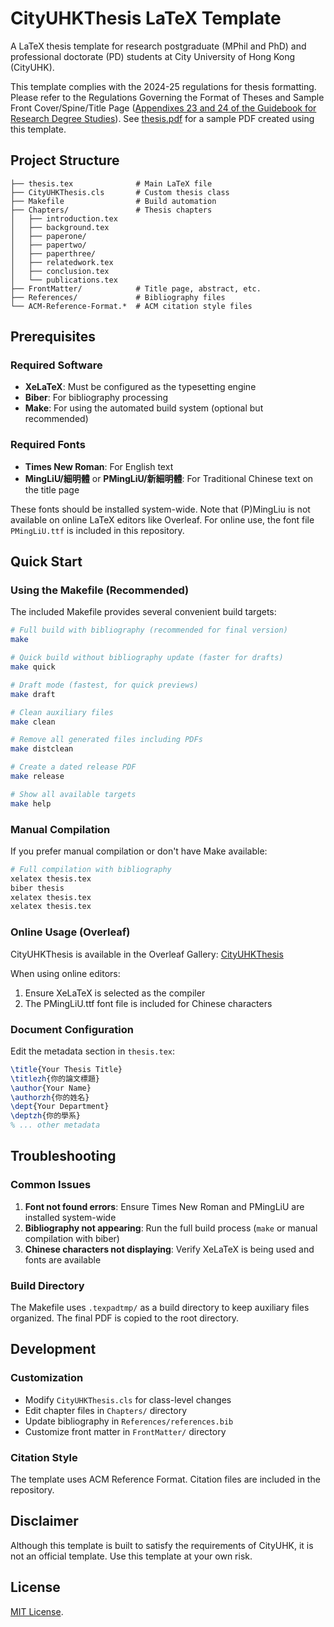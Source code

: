 # CityUHKThesis LaTeX Template

A LaTeX thesis template for research postgraduate (MPhil and PhD) and professional doctorate (PD) students at City University of Hong Kong (CityUHK).

This template complies with the 2024-25 regulations for thesis formatting. Please refer to the Regulations Governing the Format of Theses and Sample Front Cover/Spine/Title Page ([Appendixes 23 and 24 of the Guidebook for Research Degree Studies](sgs_guidebook.pdf)). See [thesis.pdf](thesis.pdf) for a sample PDF created using this template.

## Project Structure

```
├── thesis.tex              # Main LaTeX file
├── CityUHKThesis.cls       # Custom thesis class
├── Makefile                # Build automation
├── Chapters/               # Thesis chapters
│   ├── introduction.tex
│   ├── background.tex
│   ├── paperone/
│   ├── papertwo/
│   ├── paperthree/
│   ├── relatedwork.tex
│   ├── conclusion.tex
│   └── publications.tex
├── FrontMatter/            # Title page, abstract, etc.
├── References/             # Bibliography files
└── ACM-Reference-Format.*  # ACM citation style files
```

## Prerequisites

### Required Software
- **XeLaTeX**: Must be configured as the typesetting engine
- **Biber**: For bibliography processing
- **Make**: For using the automated build system (optional but recommended)

### Required Fonts
- **Times New Roman**: For English text
- **MingLiU/細明體** or **PMingLiU/新細明體**: For Traditional Chinese text on the title page

These fonts should be installed system-wide. Note that (P)MingLiu is not available on online LaTeX editors like Overleaf. For online use, the font file `PMingLiU.ttf` is included in this repository.

## Quick Start

### Using the Makefile (Recommended)

The included Makefile provides several convenient build targets:

```bash
# Full build with bibliography (recommended for final version)
make

# Quick build without bibliography update (faster for drafts)
make quick

# Draft mode (fastest, for quick previews)
make draft

# Clean auxiliary files
make clean

# Remove all generated files including PDFs
make distclean

# Create a dated release PDF
make release

# Show all available targets
make help
```

### Manual Compilation

If you prefer manual compilation or don't have Make available:

```bash
# Full compilation with bibliography
xelatex thesis.tex
biber thesis
xelatex thesis.tex
xelatex thesis.tex
```

### Online Usage (Overleaf)

CityUHKThesis is available in the Overleaf Gallery: [CityUHKThesis](https://www.overleaf.com/gallery/tagged/cityuhk)

When using online editors:
1. Ensure XeLaTeX is selected as the compiler
2. The PMingLiU.ttf font file is included for Chinese characters

### Document Configuration

Edit the metadata section in `thesis.tex`:

```latex
\title{Your Thesis Title}
\titlezh{你的論文標題}
\author{Your Name}
\authorzh{你的姓名}
\dept{Your Department}
\deptzh{你的學系}
% ... other metadata
```

## Troubleshooting

### Common Issues

1. **Font not found errors**: Ensure Times New Roman and PMingLiU are installed system-wide
2. **Bibliography not appearing**: Run the full build process (`make` or manual compilation with biber)
3. **Chinese characters not displaying**: Verify XeLaTeX is being used and fonts are available

### Build Directory

The Makefile uses `.texpadtmp/` as a build directory to keep auxiliary files organized. The final PDF is copied to the root directory.

## Development

### Customization
- Modify `CityUHKThesis.cls` for class-level changes
- Edit chapter files in `Chapters/` directory
- Update bibliography in `References/references.bib`
- Customize front matter in `FrontMatter/` directory

### Citation Style
The template uses ACM Reference Format. Citation files are included in the repository.

## Disclaimer

Although this template is built to satisfy the requirements of CityUHK, it is not an official template. Use this template at your own risk.

## License

[MIT License](LICENSE).
